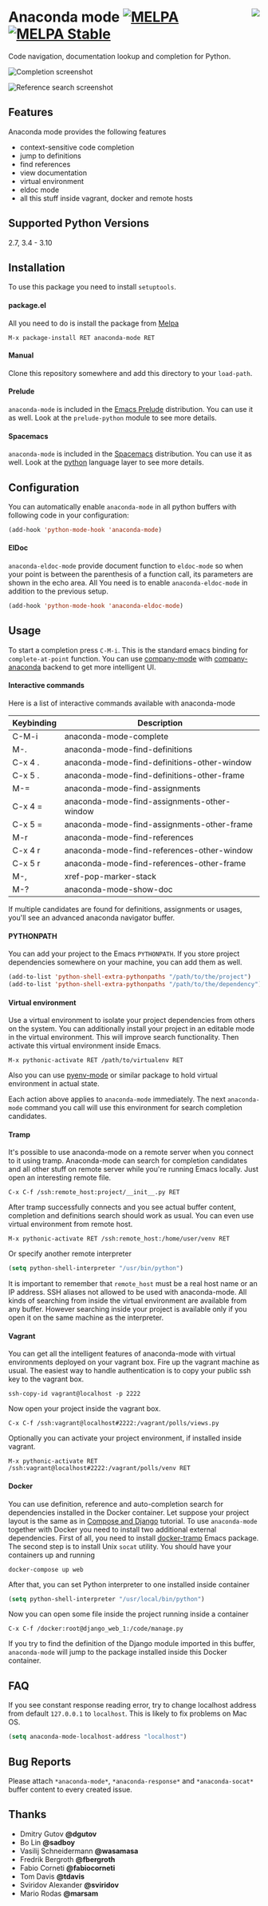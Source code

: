# <img align="right" src="static/logo.png"> Anaconda mode [![MELPA](https://melpa.org/packages/anaconda-mode-badge.svg)](https://melpa.org/#/anaconda-mode) [![MELPA Stable](https://stable.melpa.org/packages/anaconda-mode-badge.svg)](https://stable.melpa.org/#/anaconda-mode)

Code navigation, documentation lookup and completion for Python.

![Completion screenshot](static/completion.png)

![Reference search screenshot](static/reference.png)

## Features

Anaconda mode provides the following features

* context-sensitive code completion
* jump to definitions
* find references
* view documentation
* virtual environment
* eldoc mode
* all this stuff inside vagrant, docker and remote hosts

## Supported Python Versions

2.7, 3.4 - 3.10

## Installation

To use this package you need to install `setuptools`.

#### package.el

All you need to do is install the package from
[Melpa](https://melpa.org/)

    M-x package-install RET anaconda-mode RET

#### Manual

Clone this repository somewhere and add this directory to your
`load-path`.

#### Prelude

`anaconda-mode` is included in the [Emacs
Prelude](https://github.com/bbatsov/prelude) distribution.  You can
use it as well.  Look at the `prelude-python` module to see more
details.

#### Spacemacs

`anaconda-mode` is included in the
[Spacemacs](https://github.com/syl20bnr/spacemacs) distribution.  You
can use it as well.  Look at the [python](https://develop.spacemacs.org/layers/+lang/python/README.html) language layer to see more
details.

## Configuration

You can automatically enable `anaconda-mode` in all python buffers
with following code in your configuration:

```lisp
(add-hook 'python-mode-hook 'anaconda-mode)
```

#### ElDoc

`anaconda-eldoc-mode` provide document function to `eldoc-mode` so
when your point is between the parenthesis of a function call, its
parameters are shown in the echo area. All You need is to enable
`anaconda-eldoc-mode` in addition to the previous setup.

```lisp
(add-hook 'python-mode-hook 'anaconda-eldoc-mode)
```

## Usage

To start a completion press `C-M-i`.  This is the standard emacs
binding for `complete-at-point` function.  You can use
[company-mode](http://company-mode.github.io/) with
[company-anaconda](https://github.com/proofit404/company-anaconda)
backend to get more intelligent UI.

#### Interactive commands

Here is a list of interactive commands available with anaconda-mode

|Keybinding  | Description                                 |
|------------|---------------------------------------------|
| C-M-i      | anaconda-mode-complete                      |
| M-.        | anaconda-mode-find-definitions              |
| C-x 4 .    | anaconda-mode-find-definitions-other-window |
| C-x 5 .    | anaconda-mode-find-definitions-other-frame  |
| M-=        | anaconda-mode-find-assignments              |
| C-x 4 =    | anaconda-mode-find-assignments-other-window |
| C-x 5 =    | anaconda-mode-find-assignments-other-frame  |
| M-r        | anaconda-mode-find-references               |
| C-x 4 r    | anaconda-mode-find-references-other-window  |
| C-x 5 r    | anaconda-mode-find-references-other-frame   |
| M-,        | xref-pop-marker-stack                       |
| M-?        | anaconda-mode-show-doc                      |

If multiple candidates are found for definitions, assignments or
usages, you'll see an advanced anaconda navigator buffer.

#### PYTHONPATH

You can add your project to the Emacs `PYTHONPATH`.  If you store
project dependencies somewhere on your machine, you can add them as
well.

```lisp
(add-to-list 'python-shell-extra-pythonpaths "/path/to/the/project")
(add-to-list 'python-shell-extra-pythonpaths "/path/to/the/dependency")
```

#### Virtual environment

Use a virtual environment to isolate your project dependencies from
others on the system.  You can additionally install your project in an
editable mode in the virtual environment.  This will improve search
functionality.  Then activate this virtual environment inside Emacs.

    M-x pythonic-activate RET /path/to/virtualenv RET

Also you can use
[pyenv-mode](https://github.com/proofit404/pyenv-mode) or similar
package to hold virtual environment in actual state.

Each action above applies to `anaconda-mode` immediately.  The next
`anaconda-mode` command you call will use this environment for search
completion candidates.

#### Tramp

It's possible to use anaconda-mode on a remote server when you connect
to it using tramp.  Anaconda-mode can search for completion candidates
and all other stuff on remote server while you're running Emacs
locally.  Just open an interesting remote file.

    C-x C-f /ssh:remote_host:project/__init__.py RET

After tramp successfully connects and you see actual buffer content,
completion and definitions search should work as usual.  You can even
use virtual environment from remote host.

    M-x pythonic-activate RET /ssh:remote_host:/home/user/venv RET

Or specify another remote interpreter

```lisp
(setq python-shell-interpreter "/usr/bin/python")
```

It is important to remember that `remote_host` must be a real host
name or an IP address.  SSH aliases not allowed to be used with
anaconda-mode.  All kinds of searching from inside the virtual
environment are available from any buffer.  However searching inside
your project is available only if you open it on the same machine as
the interpreter.

#### Vagrant

You can get all the intelligent features of anaconda-mode with virtual
environments deployed on your vagrant box. Fire up the vagrant machine
as usual.  The easiest way to handle authentication is to copy your
public ssh key to the vagrant box.

    ssh-copy-id vagrant@localhost -p 2222

Now open your project inside the vagrant box.

    C-x C-f /ssh:vagrant@localhost#2222:/vagrant/polls/views.py

Optionally you can activate your project environment, if installed
inside vagrant.

    M-x pythonic-activate RET /ssh:vagrant@localhost#2222:/vagrant/polls/venv RET

#### Docker

You can use definition, reference and auto-completion search for
dependencies installed in the Docker container.  Let suppose your
project layout is the same as in [Compose and
Django](https://docs.docker.com/compose/django/) tutorial.  To use
`anaconda-mode` together with Docker you need to install two
additional external dependencies.  First of all, you need to install
[docker-tramp](https://github.com/emacs-pe/docker-tramp.el) Emacs
package.  The second step is to install Unix `socat` utility.  You
should have your containers up and running

    docker-compose up web

After that, you can set Python interpreter to one installed inside
container

```lisp
(setq python-shell-interpreter "/usr/local/bin/python")
```

Now you can open some file inside the project running inside a
container

    C-x C-f /docker:root@django_web_1:/code/manage.py

If you try to find the definition of the Django module imported in
this buffer, `anaconda-mode` will jump to the package installed inside
this Docker container.

## FAQ

If you see constant response reading error, try to change localhost
address from default `127.0.0.1` to `localhost`.  This is likely to
fix problems on Mac OS.

```lisp
(setq anaconda-mode-localhost-address "localhost")
```

## Bug Reports

Please attach `*anaconda-mode*`, `*anaconda-response*` and
`*anaconda-socat*` buffer content to every created issue.

## Thanks

* Dmitry Gutov **@dgutov**
* Bo Lin **@sadboy**
* Vasilij Schneidermann **@wasamasa**
* Fredrik Bergroth **@fbergroth**
* Fabio Corneti **@fabiocorneti**
* Tom Davis **@tdavis**
* Sviridov Alexander **@sviridov**
* Mario Rodas **@marsam**
